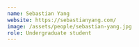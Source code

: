 ```yaml
---
name: Sebastian Yang
website: https://sebastianyang.com/
image: /assets/people/sebastian-yang.jpg
role: Undergraduate student
---
```

